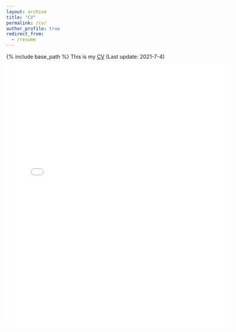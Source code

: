 ```yaml
---
layout: archive
title: "CV"
permalink: /cv/
author_profile: true
redirect_from:
  - /resume
---
```


{% include base_path %}
This is my [CV](../files/cv.pdf) (Last update: 2021-7-4)

<embed src="{{ site.baseurl }}/files/cv.pdf" width="600" height="700" type='application/pdf'>